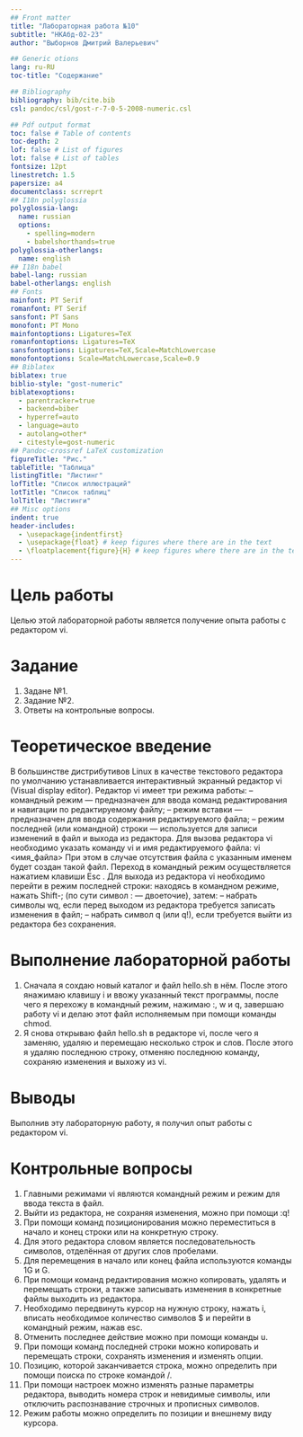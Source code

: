 ```yaml
---
## Front matter
title: "Лабораторная работа №10"
subtitle: "НКАбд-02-23"
author: "Выборнов Дмитрий Валерьевич"

## Generic otions
lang: ru-RU
toc-title: "Содержание"

## Bibliography
bibliography: bib/cite.bib
csl: pandoc/csl/gost-r-7-0-5-2008-numeric.csl

## Pdf output format
toc: false # Table of contents
toc-depth: 2
lof: false # List of figures
lot: false # List of tables
fontsize: 12pt
linestretch: 1.5
papersize: a4
documentclass: scrreprt
## I18n polyglossia
polyglossia-lang:
  name: russian
  options:
	- spelling=modern
	- babelshorthands=true
polyglossia-otherlangs:
  name: english
## I18n babel
babel-lang: russian
babel-otherlangs: english
## Fonts
mainfont: PT Serif
romanfont: PT Serif
sansfont: PT Sans
monofont: PT Mono
mainfontoptions: Ligatures=TeX
romanfontoptions: Ligatures=TeX
sansfontoptions: Ligatures=TeX,Scale=MatchLowercase
monofontoptions: Scale=MatchLowercase,Scale=0.9
## Biblatex
biblatex: true
biblio-style: "gost-numeric"
biblatexoptions:
  - parentracker=true
  - backend=biber
  - hyperref=auto
  - language=auto
  - autolang=other*
  - citestyle=gost-numeric
## Pandoc-crossref LaTeX customization
figureTitle: "Рис."
tableTitle: "Таблица"
listingTitle: "Листинг"
lofTitle: "Список иллюстраций"
lotTitle: "Список таблиц"
lolTitle: "Листинги"
## Misc options
indent: true
header-includes:
  - \usepackage{indentfirst}
  - \usepackage{float} # keep figures where there are in the text
  - \floatplacement{figure}{H} # keep figures where there are in the text
---
```


# Цель работы

Целью этой лабораторной работы является получение опыта работы с редактором vi.

# Задание

1. Задане №1.
2. Задание №2.
3. Ответы на контрольные вопросы.

# Теоретическое введение

В большинстве дистрибутивов Linux в качестве текстового редактора по умолчанию
устанавливается интерактивный экранный редактор vi (Visual display editor).
Редактор vi имеет три режима работы:
– командный режим — предназначен для ввода команд редактирования и навигации по
редактируемому файлу;
– режим вставки — предназначен для ввода содержания редактируемого файла;
– режим последней (или командной) строки — используется для записи изменений в файл
и выхода из редактора.
Для вызова редактора vi необходимо указать команду vi и имя редактируемого файла:
vi <имя_файла>
При этом в случае отсутствия файла с указанным именем будет создан такой файл.
Переход в командный режим осуществляется нажатием клавиши Esc . Для выхода из
редактора vi необходимо перейти в режим последней строки: находясь в командном
режиме, нажать Shift-; (по сути символ : — двоеточие), затем:
– набрать символы wq, если перед выходом из редактора требуется записать изменения
в файл;
– набрать символ q (или q!), если требуется выйти из редактора без сохранения.

# Выполнение лабораторной работы

1. Сначала я сохдаю новый каталог и файл hello.sh в нём. После этого янажимаю клавишу i и ввожу указанный текст программы, после чего я перехожу в командный режим, нажимаю :, w и q, завершаю работу vi и делаю этот файл исполняемым при помощи команды chmod.
2. Я снова открываю файл hello.sh в редакторе vi, после чего я заменяю, удаляю и перемещаю несколько строк и слов. После этого я удаляю последнюю строку, отменяю последнюю команду, сохраняю изменения и выхожу из vi.

# Выводы

Выполнив эту лабораторную работу, я получил опыт работы с редактором vi.

# Контрольные вопросы

1. Главными режимами vi являются командный режим и режим для ввода текста в файл.
2. Выйти из редактора, не сохраняя изменения, можно при помощи :q!
3. При помощи команд позиционирования можно переместиться в начало и конец строки или на конкретную строку.
4. Для этого редактора словом является последовательность символов, отделённая от других слов пробелами.
5. Для перемещения в начало или конец файла используются команды 1G и G.
6. При помощи команд редактирования можно копировать, удалять и перемещать строки, а также записывать изменения в конкретные файлы выходить из редактора.
7. Необходимо передвинуть курсор на нужную строку, нажать i, вписать необходимое количество символов $ и перейти в командный режим, нажав esc.
8. Отменить последнее действие можно при помощи команды u.
9. При помощи команд последней строки можно копировать и перемещать строки, сохранять изменения и изменять опции.
10. Позицию, которой заканчивается строка, можно определить при помощи поиска по строке командой /.
11. При помощи настроек можно изменять разные параметры редактора, выводить номера строк и невидимые символы, или отключить распознавание строчных и прописных символов.
12. Режим работы можно определить по позиции и внешнему виду курсора.
